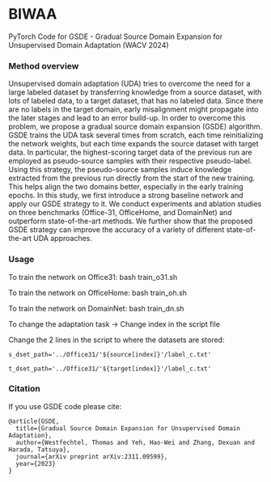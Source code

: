 # BIWAA
PyTorch Code for GSDE - Gradual Source Domain Expansion for Unsupervised Domain Adaptation (WACV 2024)


### Method overview
Unsupervised domain adaptation (UDA) tries to overcome the need for a large labeled dataset by transferring knowledge from a source dataset, with lots of labeled data, to a target dataset, that has no labeled data. Since there are no labels in the target domain, early misalignment might propagate into the later stages and lead to an error build-up.
In order to overcome this problem, we propose a gradual source domain expansion (GSDE) algorithm. GSDE trains the UDA task several times from scratch, each time reinitializing the network weights, but each time expands the source dataset with target data. In particular, the highest-scoring target data of the previous run are employed as pseudo-source samples with their respective pseudo-label. Using this strategy, the pseudo-source samples induce knowledge extracted from the previous run directly from the start of the new training. This helps align the two domains better, especially in the early training epochs.
In this study, we first introduce a strong baseline network and apply our GSDE strategy to it. We conduct experiments and ablation studies on three benchmarks (Office-31, OfficeHome, and DomainNet) and outperform state-of-the-art methods. We further show that the proposed GSDE strategy can improve the accuracy of a variety of different state-of-the-art UDA approaches.

### Usage
To train the network on Office31:
bash train_o31.sh

To train the network on OfficeHome:
bash train_oh.sh

To train the network on DomainNet:
bash train_dn.sh

To change the adaptation task -> Change index in the script file

Change the 2 lines in the script to where the datasets are stored:

    s_dset_path='../Office31/'${source[index]}'/label_c.txt'
    
    t_dset_path='../Office31/'${target[index]}'/label_c.txt'


### Citation
If you use GSDE code please cite:
```text
@article{GSDE,
  title={Gradual Source Domain Expansion for Unsupervised Domain Adaptation},
  author={Westfechtel, Thomas and Yeh, Hao-Wei and Zhang, Dexuan and Harada, Tatsuya},
  journal={arXiv preprint arXiv:2311.09599},
  year={2023}
}
```
